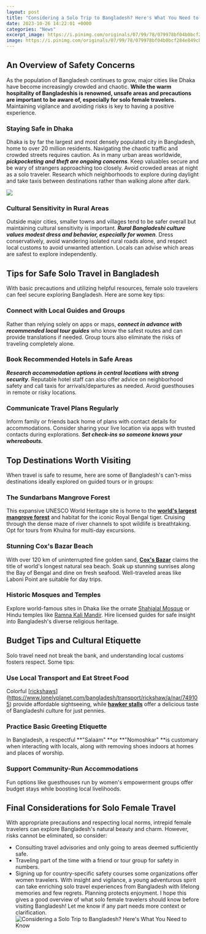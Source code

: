 ```yaml
---
layout: post
title: "Considering a Solo Trip to Bangladesh? Here's What You Need to Know"
date: 2023-10-26 14:22:01 +0000
categories: "News"
excerpt_image: https://i.pinimg.com/originals/07/99/78/079978bf04b0bcf284e849cb838bcb48.jpg
image: https://i.pinimg.com/originals/07/99/78/079978bf04b0bcf284e849cb838bcb48.jpg
---
```


## An Overview of Safety Concerns 
As the population of Bangladesh continues to grow, major cities like Dhaka have become increasingly crowded and chaotic. **While the warm hospitality of Bangladeshis is renowned, unsafe areas and precautions are important to be aware of, especially for solo female travelers.** Maintaining vigilance and avoiding risks is key to having a positive experience.
### Staying Safe in Dhaka 
Dhaka is by far the largest and most densely populated city in Bangladesh, home to over 20 million residents. Navigating the chaotic traffic and crowded streets requires caution. As in many urban areas worldwide, **_pickpocketing and theft are ongoing concerns_**. Keep valuables secure and be wary of strangers approaching too closely. Avoid crowded areas at night as a solo traveler. Research which neighborhoods to explore during daylight and take taxis between destinations rather than walking alone after dark. 

![](https://i.pinimg.com/originals/cb/9d/f8/cb9df8a996da7b8d96f1ae564721cd57.jpg)
### Cultural Sensitivity in Rural Areas
Outside major cities, smaller towns and villages tend to be safer overall but maintaining cultural sensitivity is important. **_Rural Bangladeshi culture values modest dress and behavior, especially for women_**. Dress conservatively, avoid wandering isolated rural roads alone, and respect local customs to avoid unwanted attention. Locals can advise which areas are safest to explore independently.
## Tips for Safe Solo Travel in Bangladesh  
With basic precautions and utilizing helpful resources, female solo travelers can feel secure exploring Bangladesh. Here are some key tips:
### Connect with Local Guides and Groups
Rather than relying solely on apps or maps, **_connect in advance with recommended local tour guides_** who know the safest routes and can provide translations if needed. Group tours also eliminate the risks of traveling completely alone. 
### Book Recommended Hotels in Safe Areas  
**_Research accommodation options in central locations with strong security_**. Reputable hotel staff can also offer advice on neighborhood safety and call taxis for arrivals/departures as needed. Avoid guesthouses in remote or risky locations.  
### Communicate Travel Plans Regularly
Inform family or friends back home of plans with contact details for accommodations. Consider sharing your live location via apps with trusted contacts during explorations. **_Set check-ins so someone knows your whereabouts._**
## Top Destinations Worth Visiting 
When travel is safe to resume, here are some of Bangladesh's can't-miss destinations ideally explored on guided tours or in groups:
### The Sundarbans Mangrove Forest
This expansive UNESCO World Heritage site is home to the [**world's largest mangrove forest**](https://www.worldatlas.com/articles/the-largest-mangrove-forest-in-the-world-the-sundarbans.html) and habitat for the iconic Royal Bengal tiger. Cruising through the dense maze of river channels to spot wildlife is breathtaking. Opt for tours from Khulna for multi-day excursions. 
### Stunning Cox's Bazar Beach 
With over 120 km of uninterrupted fine golden sand, [**Cox's Bazar**](https://www.lonelyplanet.com/bangladesh/coxs-bazar) claims the title of world's longest natural sea beach. Soak up stunning sunrises along the Bay of Bengal and dine on fresh seafood. Well-traveled areas like Laboni Point are suitable for day trips. 
### Historic Mosques and Temples 
Explore world-famous sites in Dhaka like the ornate [Shahjalal Mosque](https://en.wikipedia.org/wiki/Shahjalal_Mosque) or Hindu temples like [Ramna Kali Mandir](https://www.lonelyplanet.com/bangladesh/dhaka/attractions/ramna-kali-mandir/a/poi-sig/1429955/356122). Hire licensed guides for safe insight into Bangladesh's diverse religious heritage. 
## Budget Tips and Cultural Etiquette 
Solo travel need not break the bank, and understanding local customs fosters respect. Some tips: 
### Use Local Transport and Eat Street Food 
Colorful [[rickshaws](https://thetopnews.github.io/the-complete-guide-to-becoming-a-web-developer/)](https://www.lonelyplanet.com/bangladesh/transport/rickshaw/a/nar/749105) provide affordable sightseeing, while [**hawker stalls**](https://www.quora.com/What-are-some-popular-Bangladeshi-street-foods) offer a delicious taste of Bangladeshi culture for just pennies.  
### Practice Basic Greeting Etiquette
In Bangladesh, a respectful **"Salaam" **or **"Nomoshkar" **is customary when interacting with locals, along with removing shoes indoors at homes and places of worship. 
### Support Community-Run Accommodations 
Fun options like guesthouses run by women's empowerment groups offer budget stays while boosting local livelihoods.  
## Final Considerations for Solo Female Travel
With appropriate precautions and respecting local norms, intrepid female travelers can explore Bangladesh's natural beauty and charm. However, risks cannot be eliminated, so consider:
- Consulting travel advisories and only going to areas deemed sufficiently safe.
- Traveling part of the time with a friend or tour group for safety in numbers. 
- Signing up for country-specific safety courses some organizations offer women travelers.
With insight and vigilance, a young adventurous spirit can take enriching solo travel experiences from Bangladesh with lifelong memories and few regrets. Planning protects enjoyment.
I hope this gives a good overview of what solo female travelers should know before visiting Bangladesh! Let me know if any part needs more context or clarification.
![Considering a Solo Trip to Bangladesh? Here's What You Need to Know](https://i.pinimg.com/originals/07/99/78/079978bf04b0bcf284e849cb838bcb48.jpg)